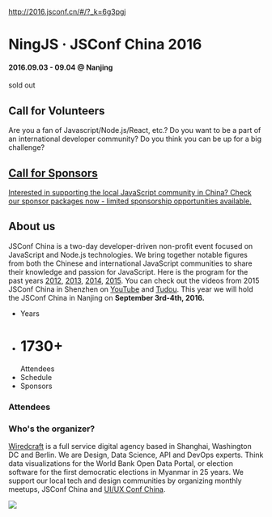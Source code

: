 <a href="http://2016.jsconf.cn/#/?_k=6g3pgj">http://2016.jsconf.cn/#/?_k=6g3pgj</a><div id="articleHeader"><h1>NingJS · JSConf China 2016</h1></div><h4>2016.09.03 - 09.04 @ Nanjing</h4><a target="_blank">sold out</a></section><section id="call-for-speakers"><a target="_blank"><h2>Call for Volunteers</h2><p>Are you a fan of Javascript/Node.js/React, etc.? Do you want to be a part of an international developer community? Do you think you can be up for a big challenge?</p></a><a href="#undefined" target="_blank"><h2>Call for Sponsors</h2><p>Interested in supporting the local JavaScript community in China? Check our sponsor packages now - limited sponsorship opportunities available.</p></a></section><div><div><h2>About us</h2><div><p>JSConf China is a two-day developer-driven non-profit event focused on JavaScript and Node.js technologies. We bring together notable figures from both the Chinese and international JavaScript communities to share their knowledge and passion for JavaScript. Here is the program for the past years <a href="http://2012.jsconf.cn" target="_blank">2012</a>, <a href="http://2013.jsconf.cn" target="_blank">2013</a>, <a href="http://2014.jsconf.cn" target="_blank">2014</a>, <a href="http://2015.jsconf.cn" target="_blank">2015</a>. You can check out the videos from 2015 JSConf China in Shenzhen on <a href="https://www.youtube.com/channel/UCvFAekDfG_dL2Kcbq-vrPXQ" target="_blank">YouTube</a> and <a href="http://www.tudou.com/home/wiredcraft" target="_blank">Tudou</a>. This year we will hold the JSConf China in Nanjing on <strong>September 3rd-4th, 2016.</strong></p></div></div><ul><li>Years</li><li><h1>1730+</h1>Attendees</li><li>Schedule</li><li>Sponsors</li></ul><div><h3>Attendees</h3></div><div><h3>Who's the organizer?</h3><div><p><a href="http://wiredcraft.com" target="_blank">Wiredcraft</a> is a full service digital agency based in Shanghai, Washington DC and Berlin. We are Design, Data Science, API and DevOps experts. Think data visualizations for the World Bank Open Data Portal, or election software for the first democratic elections in Myanmar in 25 years. We support our local tech and design communities by organizing monthly meetups, JSConf China and <a href="http://2016.uiuxconf.com" target="_blank">UI/UX Conf China</a>.</p></div></div></div><div class="readableLargeImageContainer"><img src="./assets/images/map.jpg" /></div>